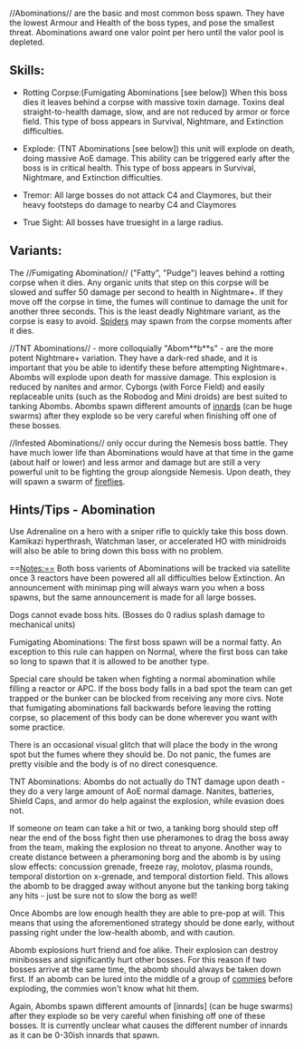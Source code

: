 //Abominations// are the basic and most common boss spawn. They have the
lowest Armour and Health of the boss types, and pose the smallest
threat. Abominations award one valor point per hero until the valor pool
is depleted.

## Skills:

-   Rotting Corpse:(Fumigating Abominations \[see below\]) When this
    boss dies it leaves behind a corpse with massive toxin damage.
    Toxins deal straight-to-health damage, slow, and are not reduced by
    armor or force field. This type of boss appears in Survival,
    Nightmare, and Extinction difficulties.

<!-- -->

-   Explode: (TNT Abominations \[see below\]) this unit will explode on
    death, doing massive AoE damage. This ability can be triggered early
    after the boss is in critical health. This type of boss appears in
    Survival, Nightmare, and Extinction difficulties.

<!-- -->

-   Tremor: All large bosses do not attack C4 and Claymores, but their
    heavy footsteps do damage to nearby C4 and Claymores

<!-- -->

-   True Sight: All bosses have truesight in a large radius.

## Variants:

The //Fumigating Abomination// ("Fatty", "Pudge") leaves behind a
rotting corpse when it dies. Any organic units that step on this corpse
will be slowed and suffer 50 damage per second to health in Nightmare+.
If they move off the corpse in time, the fumes will continue to damage
the unit for another three seconds. This is the least deadly Nightmare
variant, as the corpse is easy to avoid.
[Spiders](Spider_info "wikilink") may spawn from the corpse moments
after it dies.

//TNT Abominations// - more colloquially "Abom\*\*b\*\*s" - are the more
potent Nightmare+ variation. They have a dark-red shade, and it is
important that you be able to identify these before attempting
Nightmare+. Abombs will explode upon death for massive damage. This
explosion is reduced by nanites and armor. Cyborgs (with Force Field)
and easily replaceable units (such as the Robodog and Mini droids) are
best suited to tanking Abombs. Abombs spawn different amounts of
[innards](innards "wikilink") (can be huge swarms) after they explode so
be very careful when finishing off one of these bosses.

//Infested Abominations// only occur during the Nemesis boss battle.
They have much lower life than Abominations would have at that time in
the game (about half or lower) and less armor and damage but are still a
very powerful unit to be fighting the group alongside Nemesis. Upon
death, they will spawn a swarm of [fireflies](firefly "wikilink").

## Hints/Tips - Abomination

Use Adrenaline on a hero with a sniper rifle to quickly take this boss
down. Kamikazi hyperthrash, Watchman laser, or accelerated HO with
minidroids will also be able to bring down this boss with no problem.

==<Notes:==> Both boss varients of Abominations will be tracked via
satellite once 3 reactors have been powered all all difficulties below
Extinction. An announcement with minimap ping will always warn you when
a boss spawns, but the same announcement is made for all large bosses.

Dogs cannot evade boss hits. (Bosses do 0 radius splash damage to
mechanical units)

Fumigating Abominations: The first boss spawn will be a normal fatty. An
exception to this rule can happen on Normal, where the first boss can
take so long to spawn that it is allowed to be another type.

Special care should be taken when fighting a normal abomination while
filling a reactor or APC. If the boss body falls in a bad spot the team
can get trapped or the bunker can be blocked from receiving any more
civs. Note that fumigating abominations fall backwards before leaving
the rotting corpse, so placement of this body can be done wherever you
want with some practice.

There is an occasional visual glitch that will place the body in the
wrong spot but the fumes where they should be. Do not panic, the fumes
are pretty visible and the body is of no direct conesquence.

TNT Abominations: Abombs do not actually do TNT damage upon death - they
do a very large amount of AoE normal damage. Nanites, batteries, Shield
Caps, and armor do help against the explosion, while evasion does not.

If someone on team can take a hit or two, a tanking borg should step off
near the end of the boss fight then use pheramones to drag the boss away
from the team, making the explosion no threat to anyone. Another way to
create distance between a pheramoning borg and the abomb is by using
slow effects: concussion grenade, freeze ray, molotov, plasma rounds,
temporal distortion on x-grenade, and temporal distortion field. This
allows the abomb to be dragged away without anyone but the tanking borg
taking any hits - just be sure not to slow the borg as well!

Once Abombs are low enough health they are able to pre-pop at will. This
means that using the aforementioned strategy should be done early,
without passing right under the low-health abomb, and with caution.

Abomb explosions hurt friend and foe alike. Their explosion can destroy
minibosses and significantly hurt other bosses. For this reason if two
bosses arrive at the same time, the abomb should always be taken down
first. If an abomb can be lured into the middle of a group of
[commies](Commandos "wikilink") before exploding, the commies won't know
what hit them.

Again, Abombs spawn different amounts of \[innards\] (can be huge
swarms) after they explode so be very careful when finishing off one of
these bosses. It is currently unclear what causes the different number
of innards as it can be 0-30ish innards that spawn.